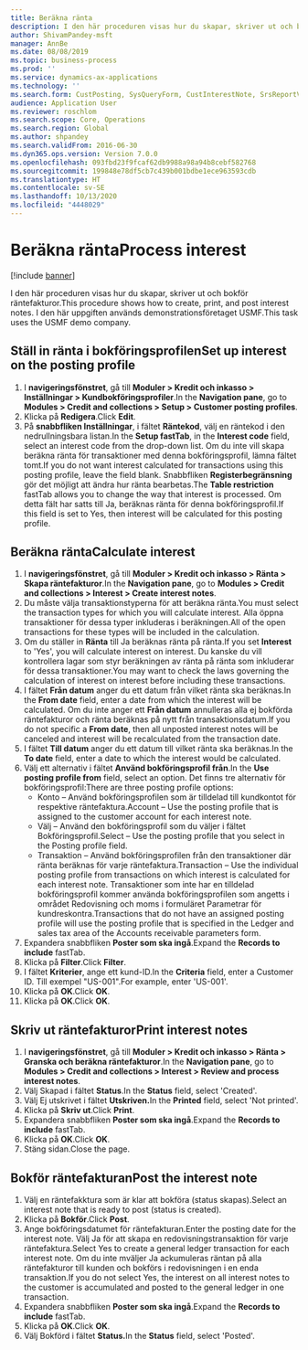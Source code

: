 ```yaml
---
title: Beräkna ränta
description: I den här proceduren visas hur du skapar, skriver ut och bokför räntefakturor.
author: ShivamPandey-msft
manager: AnnBe
ms.date: 08/08/2019
ms.topic: business-process
ms.prod: ''
ms.service: dynamics-ax-applications
ms.technology: ''
ms.search.form: CustPosting, SysQueryForm, CustInterestNote, SrsReportViewerForm
audience: Application User
ms.reviewer: roschlom
ms.search.scope: Core, Operations
ms.search.region: Global
ms.author: shpandey
ms.search.validFrom: 2016-06-30
ms.dyn365.ops.version: Version 7.0.0
ms.openlocfilehash: 093fbd23f9fcaf62db9988a98a94b8cebf582768
ms.sourcegitcommit: 199848e78df5cb7c439b001bdbe1ece963593cdb
ms.translationtype: HT
ms.contentlocale: sv-SE
ms.lasthandoff: 10/13/2020
ms.locfileid: "4448029"
---
```

# <a name="process-interest"></a><span data-ttu-id="4fc36-103">Beräkna ränta</span><span class="sxs-lookup"><span data-stu-id="4fc36-103">Process interest</span></span>

[!include [banner](../../includes/banner.md)]

<span data-ttu-id="4fc36-104">I den här proceduren visas hur du skapar, skriver ut och bokför räntefakturor.</span><span class="sxs-lookup"><span data-stu-id="4fc36-104">This procedure shows how to create, print, and post interest notes.</span></span> <span data-ttu-id="4fc36-105">I den här uppgiften används demonstrationsföretaget USMF.</span><span class="sxs-lookup"><span data-stu-id="4fc36-105">This task uses the USMF demo company.</span></span>


## <a name="set-up-interest-on-the-posting-profile"></a><span data-ttu-id="4fc36-106">Ställ in ränta i bokföringsprofilen</span><span class="sxs-lookup"><span data-stu-id="4fc36-106">Set up interest on the posting profile</span></span>
1. <span data-ttu-id="4fc36-107">I **navigeringsfönstret**, gå till **Moduler > Kredit och inkasso > Inställningar > Kundbokföringsprofiler**.</span><span class="sxs-lookup"><span data-stu-id="4fc36-107">In the **Navigation pane**, go to **Modules > Credit and collections > Setup > Customer posting profiles**.</span></span>
2. <span data-ttu-id="4fc36-108">Klicka på **Redigera**.</span><span class="sxs-lookup"><span data-stu-id="4fc36-108">Click **Edit**.</span></span>
3. <span data-ttu-id="4fc36-109">På **snabbfliken Inställningar**, i fältet **Räntekod**, välj en räntekod i den nedrullningsbara listan.</span><span class="sxs-lookup"><span data-stu-id="4fc36-109">In the **Setup fastTab**, in the **Interest code** field, select an interest code from the drop-down list.</span></span> <span data-ttu-id="4fc36-110">Om du inte vill skapa beräkna ränta för transaktioner med denna bokföringsprofil, lämna fältet tomt.</span><span class="sxs-lookup"><span data-stu-id="4fc36-110">If you do not want interest calculated for transactions using this posting profile, leave the field blank.</span></span> <span data-ttu-id="4fc36-111">Snabbfliken **Registerbegränsning** gör det möjligt att ändra hur ränta bearbetas.</span><span class="sxs-lookup"><span data-stu-id="4fc36-111">The **Table restriction** fastTab allows you to change the way that interest is processed.</span></span> <span data-ttu-id="4fc36-112">Om detta fält har satts till Ja, beräknas ränta för denna bokföringsprofil.</span><span class="sxs-lookup"><span data-stu-id="4fc36-112">If this field is set to Yes, then interest will be calculated for this posting profile.</span></span>  

## <a name="calculate-interest"></a><span data-ttu-id="4fc36-113">Beräkna ränta</span><span class="sxs-lookup"><span data-stu-id="4fc36-113">Calculate interest</span></span>
1. <span data-ttu-id="4fc36-114">I **navigeringsfönstret**, gå till **Moduler > Kredit och inkasso > Ränta > Skapa räntefakturor**.</span><span class="sxs-lookup"><span data-stu-id="4fc36-114">In the **Navigation pane**, go to **Modules > Credit and collections > Interest > Create interest notes**.</span></span>
2. <span data-ttu-id="4fc36-115">Du måste välja transaktionstyperna för att beräkna ränta.</span><span class="sxs-lookup"><span data-stu-id="4fc36-115">You must select the transaction types for which you will calculate interest.</span></span> <span data-ttu-id="4fc36-116">Alla öppna transaktioner för dessa typer inkluderas i beräkningen.</span><span class="sxs-lookup"><span data-stu-id="4fc36-116">All of the open transactions for these types will be included in the calculation.</span></span>  
3. <span data-ttu-id="4fc36-117">Om du ställer in **Ränta** till Ja beräknas ränta på ränta.</span><span class="sxs-lookup"><span data-stu-id="4fc36-117">If you set **Interest** to 'Yes', you will calculate interest on interest.</span></span> <span data-ttu-id="4fc36-118">Du kanske du vill kontrollera lagar som styr beräkningen av ränta på ränta som inkluderar för dessa transaktioner.</span><span class="sxs-lookup"><span data-stu-id="4fc36-118">You may want to check the laws governing the calculation of interest on interest before including these transactions.</span></span>  
4. <span data-ttu-id="4fc36-119">I fältet **Från datum** anger du ett datum från vilket ränta ska beräknas.</span><span class="sxs-lookup"><span data-stu-id="4fc36-119">In the **From date** field, enter a date from which the interest will be calculated.</span></span> <span data-ttu-id="4fc36-120">Om du inte anger ett **Från datum** annulleras alla ej bokförda räntefakturor och ränta beräknas på nytt från transaktionsdatum.</span><span class="sxs-lookup"><span data-stu-id="4fc36-120">If you do not specific a **From date**, then all unposted interest notes will be canceled and interest will be recalculated from the transaction date.</span></span>
5. <span data-ttu-id="4fc36-121">I fältet **Till datum** anger du ett datum till vilket ränta ska beräknas.</span><span class="sxs-lookup"><span data-stu-id="4fc36-121">In the **To date** field, enter a date to which the interest would be calculated.</span></span>
6. <span data-ttu-id="4fc36-122">Välj ett alternativ i fältet **Använd bokföringsprofil från**.</span><span class="sxs-lookup"><span data-stu-id="4fc36-122">In the **Use posting profile from** field, select an option.</span></span> <span data-ttu-id="4fc36-123">Det finns tre alternativ för bokföringsprofil:</span><span class="sxs-lookup"><span data-stu-id="4fc36-123">There are three posting profile options:</span></span>
    - <span data-ttu-id="4fc36-124">Konto – Använd bokföringsprofilen som är tilldelad till kundkontot för respektive räntefaktura.</span><span class="sxs-lookup"><span data-stu-id="4fc36-124">Account – Use the posting profile that is assigned to the customer account for each interest note.</span></span> 
    - <span data-ttu-id="4fc36-125">Välj – Använd den bokföringsprofil som du väljer i fältet Bokföringsprofil.</span><span class="sxs-lookup"><span data-stu-id="4fc36-125">Select – Use the posting profile that you select in the Posting profile field.</span></span>
    - <span data-ttu-id="4fc36-126">Transaktion – Använd bokföringsprofilen från den transaktioner där ränta beräknas för varje räntefaktura.</span><span class="sxs-lookup"><span data-stu-id="4fc36-126">Transaction – Use the individual posting profile from transactions on which interest is calculated for each interest note.</span></span> <span data-ttu-id="4fc36-127">Transaktioner som inte har en tilldelad bokföringsprofil kommer använda bokföringsprofilen som angetts i området Redovisning och moms i formuläret Parametrar för kundreskontra.</span><span class="sxs-lookup"><span data-stu-id="4fc36-127">Transactions that do not have an assigned posting profile will use the posting profile that is specified in the Ledger and sales tax area of the Accounts receivable parameters form.</span></span>  
7. <span data-ttu-id="4fc36-128">Expandera snabbfliken **Poster som ska ingå**.</span><span class="sxs-lookup"><span data-stu-id="4fc36-128">Expand the **Records to include** fastTab.</span></span>
8. <span data-ttu-id="4fc36-129">Klicka på **Filter**.</span><span class="sxs-lookup"><span data-stu-id="4fc36-129">Click **Filter**.</span></span>
9. <span data-ttu-id="4fc36-130">I fältet **Kriterier**, ange ett kund-ID.</span><span class="sxs-lookup"><span data-stu-id="4fc36-130">In the **Criteria** field, enter a Customer ID.</span></span> <span data-ttu-id="4fc36-131">Till exempel "US-001".</span><span class="sxs-lookup"><span data-stu-id="4fc36-131">For example, enter 'US-001'.</span></span>
6. <span data-ttu-id="4fc36-132">Klicka på **OK**.</span><span class="sxs-lookup"><span data-stu-id="4fc36-132">Click **OK**.</span></span>
7. <span data-ttu-id="4fc36-133">Klicka på **OK**.</span><span class="sxs-lookup"><span data-stu-id="4fc36-133">Click **OK**.</span></span>

## <a name="print-interest-notes"></a><span data-ttu-id="4fc36-134">Skriv ut räntefakturor</span><span class="sxs-lookup"><span data-stu-id="4fc36-134">Print interest notes</span></span>
1. <span data-ttu-id="4fc36-135">I **navigeringsfönstret**, gå till **Moduler > Kredit och inkasso > Ränta > Granska och beräkna räntefakturor**.</span><span class="sxs-lookup"><span data-stu-id="4fc36-135">In the **Navigation pane**, go to **Modules > Credit and collections > Interest > Review and process interest notes**.</span></span>
2. <span data-ttu-id="4fc36-136">Välj Skapad i fältet **Status**.</span><span class="sxs-lookup"><span data-stu-id="4fc36-136">In the **Status** field, select 'Created'.</span></span>
3. <span data-ttu-id="4fc36-137">Välj Ej utskrivet i fältet **Utskriven.**</span><span class="sxs-lookup"><span data-stu-id="4fc36-137">In the **Printed** field, select 'Not printed'.</span></span>
4. <span data-ttu-id="4fc36-138">Klicka på **Skriv ut**.</span><span class="sxs-lookup"><span data-stu-id="4fc36-138">Click **Print**.</span></span>
5. <span data-ttu-id="4fc36-139">Expandera snabbfliken **Poster som ska ingå**.</span><span class="sxs-lookup"><span data-stu-id="4fc36-139">Expand the **Records to include** fastTab.</span></span>
6. <span data-ttu-id="4fc36-140">Klicka på **OK**.</span><span class="sxs-lookup"><span data-stu-id="4fc36-140">Click **OK**.</span></span>
7. <span data-ttu-id="4fc36-141">Stäng sidan.</span><span class="sxs-lookup"><span data-stu-id="4fc36-141">Close the page.</span></span>

## <a name="post-the-interest-note"></a><span data-ttu-id="4fc36-142">Bokför räntefakturan</span><span class="sxs-lookup"><span data-stu-id="4fc36-142">Post the interest note</span></span>
1. <span data-ttu-id="4fc36-143">Välj en räntefakktura som är klar att bokföra (status skapas).</span><span class="sxs-lookup"><span data-stu-id="4fc36-143">Select an interest note that is ready to post (status is created).</span></span>
2. <span data-ttu-id="4fc36-144">Klicka på **Bokför**.</span><span class="sxs-lookup"><span data-stu-id="4fc36-144">Click **Post**.</span></span>
3. <span data-ttu-id="4fc36-145">Ange bokföringsdatumet för räntefakturan.</span><span class="sxs-lookup"><span data-stu-id="4fc36-145">Enter the posting date for the interest note.</span></span> <span data-ttu-id="4fc36-146">Välj Ja för att skapa en redovisningstransaktion för varje räntefaktura.</span><span class="sxs-lookup"><span data-stu-id="4fc36-146">Select Yes to create a general ledger transaction for each interest note.</span></span> <span data-ttu-id="4fc36-147">Om du inte mväljer Ja ackumuleras räntan på alla räntefakturor till kunden och bokförs i redovisningen i en enda transaktion.</span><span class="sxs-lookup"><span data-stu-id="4fc36-147">If you do not select Yes, the interest on all interest notes to the customer is accumulated and posted to the general ledger in one transaction.</span></span>  
4. <span data-ttu-id="4fc36-148">Expandera snabbfliken **Poster som ska ingå**.</span><span class="sxs-lookup"><span data-stu-id="4fc36-148">Expand the **Records to include** fastTab.</span></span>
5. <span data-ttu-id="4fc36-149">Klicka på **OK**.</span><span class="sxs-lookup"><span data-stu-id="4fc36-149">Click **OK**.</span></span>
6. <span data-ttu-id="4fc36-150">Välj Bokförd i fältet **Status.**</span><span class="sxs-lookup"><span data-stu-id="4fc36-150">In the **Status** field, select 'Posted'.</span></span>

